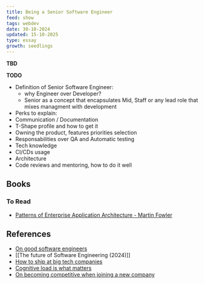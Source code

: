 ```yaml
---
title: Being a Senior Software Engineer
feed: show
tags: webdev
date: 30-10-2024
updated: 15-10-2025
type: essay
growth: seedlings
---
```


**TBD**

**TODO**

- Definition of Senior Software Engineer:
  - why Engineer over Developer?
  - Senior as a concept that encapsulates Mid, Staff or any lead role that mixes managment with development
- Perks to explain:
 - Communication / Documentation
 - T-Shape profile and how to get it
 - Owning the product, features priorities selection
 - Responsabilities over QA and Automatic testing
 - Tech knowledge
 - CI/CDs usage
 - Architecture
 - Code reviews and mentoring, how to do it well


## Books

### To Read

- [Patterns of Enterprise Application Architecture - Martin Fowler](https://martinfowler.com/books/eaa.html)

## References

- [On good software engineers](https://candost.blog/on-good-software-engineers/)
- [[The future of Software Engineering (2024)]]
- [How to ship at big tech companies](https://www.seangoedecke.com/how-to-ship/)
- [Cognitive load is what matters](https://minds.md/zakirullin/cognitive)
- [On becoming competitive when joining a new company](https://ludwigabap.bearblog.dev/on-becoming-competitive-when-joining-a-new-company/)
